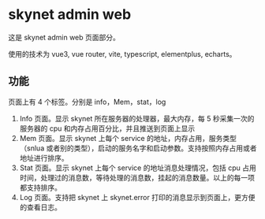 # skynet admin web

这是 skynet admin web 页面部分。

使用的技术为 vue3, vue router, vite, typescript, elementplus, echarts。

## 功能
页面上有 4 个标签。分别是 info，Mem，stat，log
1. Info 页面。显示 skynet 所在服务器的处理器，最大内存，每 5 秒采集一次的服务器的 cpu 和内存占用百分比，并且推送到页面上显示
1. Mem 页面。显示 skynet 上每个 service 的地址，内存占用，服务类型（snlua 或者别的类型），启动的服务名字和启动参数。支持按照内存占用或者地址进行排序。
1. Stat 页面。显示 skynet 上每个 service 的地址消息处理情况，包括 cpu 占用时间，处理过的消息数，等待处理的消息数，挂起的消息数量。以上的每一项都支持排序。
1. Log 页面。支持把 skynet 上 skynet.error 打印的消息显示到页面上，更方便的查看日志。